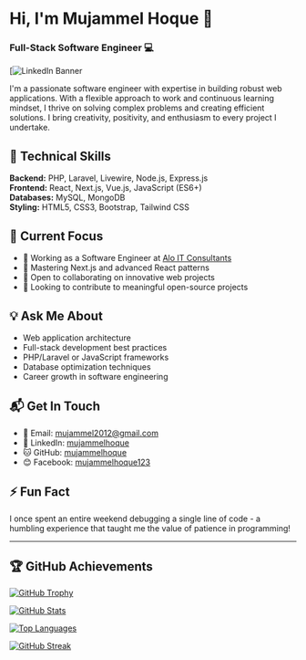 # Hi, I'm Mujammel Hoque 👋

### Full-Stack Software Engineer 💻

[![LinkedIn Banner](https://media.licdn.com/dms/image/v2/D5616AQGUi9Bj22y_Ow/profile-displaybackgroundimage-shrink_350_1400/profile-displaybackgroundimage-shrink_350_1400/0/1722536846991?e=1752105600&v=beta&t=29XIXqKH9sPiTnwu0s-lxloadgRsByIgzVvYH6WhuAE)

I'm a passionate software engineer with expertise in building robust web applications. With a flexible approach to work and continuous learning mindset, I thrive on solving complex problems and creating efficient solutions. I bring creativity, positivity, and enthusiasm to every project I undertake.

## 🔧 Technical Skills

**Backend:** PHP, Laravel, Livewire, Node.js, Express.js  
**Frontend:** React, Next.js, Vue.js, JavaScript (ES6+)  
**Databases:** MySQL, MongoDB  
**Styling:** HTML5, CSS3, Bootstrap, Tailwind CSS  

## 🚀 Current Focus

- 🔭 Working as a Software Engineer at [Alo IT Consultants](https://aloitconsultants.com/)
- 🌱 Mastering Next.js and advanced React patterns
- 👯 Open to collaborating on innovative web projects
- 🤝 Looking to contribute to meaningful open-source projects

## 💡 Ask Me About

- Web application architecture
- Full-stack development best practices
- PHP/Laravel or JavaScript frameworks
- Database optimization techniques
- Career growth in software engineering

## 📬 Get In Touch

- 📧 Email: [mujammel2012@gmail.com](mailto:mujammel2012@gmail.com)
- 💼 LinkedIn: [mujammelhoque](https://www.linkedin.com/in/mujammelhoque/)
- 🐱 GitHub: [mujammelhoque](https://github.com/mujammelhoque)
- 😊 Facebook: [mujammelhoque123](https://www.facebook.com/mujammelhoque123)

## ⚡ Fun Fact

I once spent an entire weekend debugging a single line of code - a humbling experience that taught me the value of patience in programming!

---

## 🏆 GitHub Achievements

[![GitHub Trophy](https://github-profile-trophy.vercel.app/?username=mujammelhoque&row=2&column=3)](https://github.com/ryo-ma/github-profile-trophy)

[![GitHub Stats](https://github-readme-stats.vercel.app/api?username=mujammelhoque&show_icons=true&count_private=true)](https://github.com/anuraghazra/github-readme-stats)

[![Top Languages](https://github-readme-stats.vercel.app/api/top-langs/?username=mujammelhoque&layout=compact)](https://github.com/anuraghazra/github-readme-stats)

[![GitHub Streak](https://streak-stats.demolab.com/?user=mujammelhoque)](https://git.io/streak-stats)
